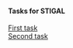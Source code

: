 #### Tasks for STIGAL
[First task](/zadanie-rekrutacyjne-1)  
[Second task](/zadanie-rekrutacyjne-2)